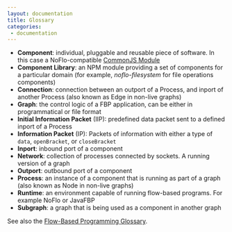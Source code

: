 ```yaml
---
layout: documentation
title: Glossary
categories:
 - documentation
---
```

* **Component**: individual, pluggable and reusable piece of software. In this case a NoFlo-compatible [CommonJS Module](http://requirejs.org/docs/commonjs.html)
* **Component Library**: an NPM module providing a set of components for a particular domain (for example, *noflo-filesystem* for file operations components)
* **Connection**: connection between an outport of a Process, and inport of another Process (also known as Edge in non-live graphs)
* **Graph**: the control logic of a FBP application, can be either in programmatical or file format
* **Initial Information Packet** (IIP): predefined data packet sent to a defined inport of a Process
* **Information Packet** (IP): Packets of information with either a type of `data`, `openBracket`, or `closeBracket`
* **Inport**: inbound port of a component
* **Network**: collection of processes connected by sockets. A running version of a graph
* **Outport**: outbound port of a component
* **Process**: an instance of a component that is running as part of a graph (also known as Node in non-live graphs)
* **Runtime**: an environment capable of running flow-based programs. For example NoFlo or JavaFBP
* **Subgraph**: a graph that is being used as a component in another graph

See also the [Flow-Based Programming Glossary](http://www.jpaulmorrison.com/fbp/gloss.htm).
